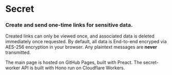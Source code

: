 # Secret

### Create and send one-time links for sensitive data. 

Created links can only be viewed once, and associated data is deleted immediately once requested.
By default, all data is End-to-end encryped via AES-256 encryption in your browser. Any plaintext messages are **never** transmitted.

The main page is hosted on GitHub Pages, built with Preact. The secret-worker API is built with Hono run on Cloudflare Workers.
